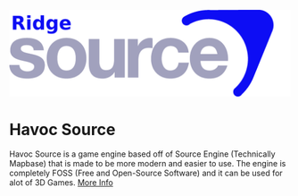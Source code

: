 ![Havoc Source](hvcsrclogo.png)

# Havoc Source

Havoc Source is a game engine based off of Source Engine (Technically Mapbase) that is made to be more modern and easier to use. The engine is completely FOSS (Free and Open-Source Software) and it can be used for alot of 3D Games. [More Info](docs/index.md)
